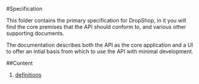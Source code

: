 #Specification

This folder contains the primary specification for DropShop, in it you will find the core premises that the API should conform to, and various other supporting documents.

The documentation describes both the API as the core application and a UI to offer an intial basis from which to use the API with minimal development.

##Content

1) [definitions](definitions.md)
